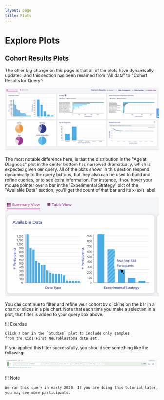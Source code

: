 ```yaml
---
layout: page
title: Plots
---
```


Explore Plots
=============

Cohort Results Plots
--------------------

The other big change on this page is that all of the plots have
dynamically updated, and this section has been renamed from "All data"
to "Cohort Results for Query":

[![](../../images/KidsFirstPortal_18.png)](../../images/KidsFirstPortal_18.png "Cohort Results Plots")

The most notable difference here, is that the distribution in the "Age
at Diagnosis" plot in the center bottom has narrowed dramatically,
which is expected given our query. All of the plots shown in this
section respond dynamically to the query buttons, but they also can be
used to build and refine queries, or to see extra information. For
instance, if you hover your mouse pointer over a bar in the
'Experimental Strategy' plot of the "Available Data" section,
you'll get the count of that bar and its x-axis label:

[![](../../images/KidsFirstPortal_19.png)](../../images/KidsFirstPortal_19.png "Extra Plot Information")

You can continue to filter and refine your cohort by clicking on the bar
in a chart or slices in a pie chart. Note that each time you make a
selection in a plot, that filter is added to your query box above.

!!! Exercise

    Click a bar in the `Studies` plot to include only samples
    from the Kids First Neuroblastoma data set.


If you applied this filter successfully, you should see something like
the following:

[![](../../images/KidsFirstPortal_20.png)](../../images/KidsFirstPortal_20.png "Filtered by Age and Study")


!!! Note

    We ran this query in early 2020. If you are doing this tutorial later,
    you may see more participants.
